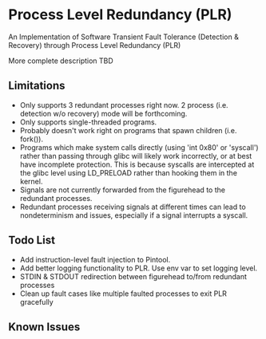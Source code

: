 # Process Level Redundancy (PLR)
An Implementation of Software Transient Fault Tolerance (Detection & Recovery) through Process Level Redundancy (PLR)

More complete description TBD

## Limitations
* Only supports 3 redundant processes right now. 2 process (i.e. detection w/o recovery) mode will be forthcoming.
* Only supports single-threaded programs.
* Probably doesn't work right on programs that spawn children (i.e. fork()).
* Programs which make system calls directly (using 'int 0x80' or 'syscall') rather than passing through glibc will likely work incorrectly, or at best have incomplete protection. This is because syscalls are intercepted at the glibc level using LD_PRELOAD rather than hooking them in the kernel.
* Signals are not currently forwarded from the figurehead to the redundant processes.
* Redundant processes receiving signals at different times can lead to nondeterminism and issues, especially if a signal interrupts a syscall.

## Todo List
* Add instruction-level fault injection to Pintool.
* Add better logging functionality to PLR. Use env var to set logging level.
* STDIN & STDOUT redirection between figurehead to/from redundant processes
* Clean up fault cases like multiple faulted processes to exit PLR gracefully

## Known Issues
